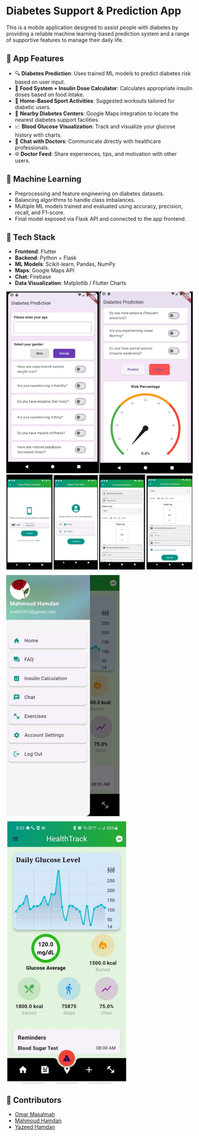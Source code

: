 # Diabetes Support & Prediction App

This is a mobile application designed to assist people with diabetes by providing a reliable machine learning-based prediction system and a range of supportive features to manage their daily life.

## 📱 App Features

- 🔍 **Diabetes Prediction**: Uses trained ML models to predict diabetes risk based on user input.
- 🥗 **Food System + Insulin Dose Calculator**: Calculates appropriate insulin doses based on food intake.
- 🏃 **Home-Based Sport Activities**: Suggested workouts tailored for diabetic users.
- 📍 **Nearby Diabetes Centers**: Google Maps integration to locate the nearest diabetes support facilities.
- 📈 **Blood Glucose Visualization**: Track and visualize your glucose history with charts.
- 💬 **Chat with Doctors**: Communicate directly with healthcare professionals.
- 🌐 **Doctor Feed**: Share experiences, tips, and motivation with other users.

## 🤖 Machine Learning

- Preprocessing and feature engineering on diabetes datasets.
- Balancing algorithms to handle class imbalances.
- Multiple ML models trained and evaluated using accuracy, precision, recall, and F1-score.
- Final model exposed via Flask API and connected to the app frontend.

## 🧰 Tech Stack

- **Frontend**: Flutter
- **Backend**: Python + Flask
- **ML Models**: Scikit-learn, Pandas, NumPy
- **Maps**: Google Maps API
- **Chat**: Firebase 
- **Data Visualization**: Matplotlib / Flutter Charts


![App Demo](assets/image1.png)
![App Demo](assets/image2.png)
![App Demo](assets/image3.png)
![App Demo](assets/image4.png)


## 🤝 Contributors

* [Omar Masalmah](https://github.com/Omarmasalmah) 
* [Mahmoud Hamdan](https://github.com/mahmoudbzu)   
* [Yazeed Hamdan](https://github.com/YazeedHamdan1201133) 
